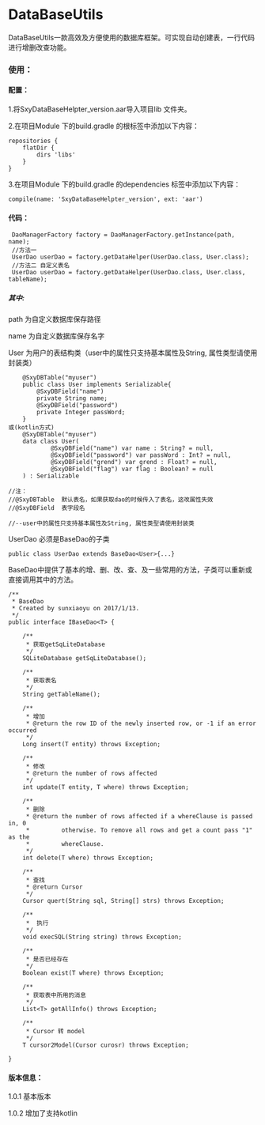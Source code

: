 # DataBaseUtils
DataBaseUtils一款高效及方便使用的数据库框架。可实现自动创建表，一行代码进行增删改查功能。


### 使用：

#### 配置：

1.将SxyDataBaseHelpter_version.aar导入项目lib 文件夹。

2.在项目Module 下的build.gradle 的根标签中添加以下内容：

    repositories {
        flatDir {
            dirs 'libs'
        }
    }

3.在项目Module 下的build.gradle 的dependencies 标签中添加以下内容：

    compile(name: 'SxyDataBaseHelpter_version', ext: 'aar')
    
#### 代码：
 
     DaoManagerFactory factory = DaoManagerFactory.getInstance(path, name);
     //方法一
     UserDao userDao = factory.getDataHelper(UserDao.class, User.class);  
     //方法二 自定义表名
     UserDao userDao = factory.getDataHelper(UserDao.class, User.class, tableName);  
          
 
##### 其中:

path 为自定义数据库保存路径

name 为自定义数据库保存名字
    
User 为用户的表结构类（user中的属性只支持基本属性及String, 属性类型请使用封装类）
    
       
        @SxyDBTable("myuser")       
        public class User implements Serializable{       
            @SxyDBField("name")     
            private String name;
            @SxyDBField("password")
            private Integer passWord;
        }
    或(kotlin方式)
        @SxyDBTable("myuser")
        data class User(
                @SxyDBField("name") var name : String? = null,
                @SxyDBField("password") var passWord : Int? = null,
                @SxyDBField("grend") var grend : Float? = null,
                @SxyDBField("flag") var flag : Boolean? = null
        ) : Serializable
            
    //注：        
    //@SxyDBTable  默认表名，如果获取dao的时候传入了表名，这改属性失效
    //@SxyDBField  表字段名
    
    //--user中的属性只支持基本属性及String, 属性类型请使用封装类
               
UserDao 必须是BaseDao的子类

    public class UserDao extends BaseDao<User>{...}
    
BaseDao中提供了基本的增、删、改、查、及一些常用的方法，子类可以重新或直接调用其中的方法。

    /**
     * BaseDao
     * Created by sunxiaoyu on 2017/1/13.
     */
    public interface IBaseDao<T> {
    
        /**
         * 获取getSqLiteDatabase
         */
        SQLiteDatabase getSqLiteDatabase();
    
        /**
         * 获取表名
         */
        String getTableName();
        
        /**
         * 增加
         * @return the row ID of the newly inserted row, or -1 if an error occurred
         */
        Long insert(T entity) throws Exception;
    
        /**
         * 修改
         * @return the number of rows affected
         */
        int update(T entity, T where) throws Exception;
    
        /**
         * 删除
         * @return the number of rows affected if a whereClause is passed in, 0
         *         otherwise. To remove all rows and get a count pass "1" as the
         *         whereClause.
         */
        int delete(T where) throws Exception;
    
        /**
         * 查找
         * @return Cursor
         */
        Cursor quert(String sql, String[] strs) throws Exception;
    
        /**
         *  执行
         */
        void execSQL(String string) throws Exception;
    
        /**
         * 是否已经存在
         */
        Boolean exist(T where) throws Exception;
    
        /**
         * 获取表中所用的消息
         */
        List<T> getAllInfo() throws Exception;
    
        /**
         * Cursor 转 model
         */
        T cursor2Model(Cursor curosr) throws Exception;
    
    }
    
    
#### 版本信息：

1.0.1 基本版本

1.0.2 增加了支持kotlin
   

    
        
    
            
            
            
            
    
    
    
     
     
     
     
     
     
     
     
     
     
     
     
     
     
     
     
     
     
     
     
     
     
     
     
     
     
     
     
     
     